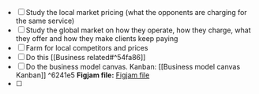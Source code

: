 - [ ] Study the local market pricing (what the opponents are charging for the same service)
- [ ] Study the global market on how they operate, how they charge, what they offer and how they make clients keep paying
- [ ] Farm for local competitors and prices
- [ ] Do this [[Business related#^54fa86]]
- [ ] Do the business model canvas. Kanban: [[Business model canvas Kanban]]  ^6241e5 **Figjam file:** [Figjam file](https://www.figma.com/board/dyV2WWAJ1ANFHxahkc61G5/Website-Business-Model-Canvas?node-id=0-1&t=0tvopElWuv129otn-1)
- [ ] 